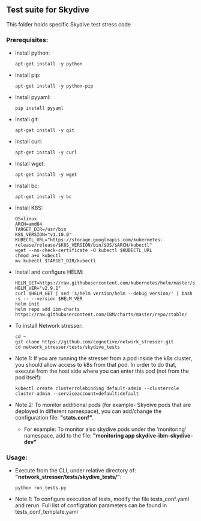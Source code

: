 ## Test suite for Skydive

This folder holds specific Skydive test stress code 

### Prerequisites:
- Install python:
    ````
    apt-get install -y python
    ````
- Install pip:
    ````
    apt-get install -y python-pip
    ````
- Install pyyaml:
    ````
    pip install pyyaml
    ````
- Install git:
    ````
    apt-get install -y git
    ````
- Install curl:
    ````
    apt-get install -y curl
    ````
- Install wget:
    ````
    apt-get install -y wget
    ````
- Install bc:
    ````
    apt-get install -y bc
    ````
- Install K8S:
    ````
    OS=linux
    ARCH=amd64
    TARGET_DIR=/usr/bin
    K8S_VERSION="v1.10.0"
    KUBECTL_URL="https://storage.googleapis.com/kubernetes-release/release/$K8S_VERSION/bin/$OS/$ARCH/kubectl"
    wget --no-check-certificate -O kubectl $KUBECTL_URL
    chmod a+x kubectl
    mv kubectl $TARGET_DIR/kubectl
    ````
- Install and configure HELM:
    ````
    HELM_GET=https://raw.githubusercontent.com/kubernetes/helm/master/scripts/get
    HELM_VER="v2.9.1"
    curl $HELM_GET | sed 's/helm version/helm --debug version/' | bash -s -- --version $HELM_VER
    helm init
    helm repo add ibm-charts https://raw.githubusercontent.com/IBM/charts/master/repo/stable/
    ````
    
- To install Network stresser:
    ````
    cd ~
    git clone https://github.com/cognetive/network_stresser.git
    cd network_stresser/tests/skydive_tests
    ````

- Note 1: 
If you are running the stresser from a pod inside the k8s cluster, you should allow access to k8s from that pod.
In order to do that, execute from the host side where you can enter this pod (not from the pod itself):
    ````
    kubectl create clusterrolebinding default-admin --clusterrole cluster-admin --serviceaccount=default:default
    ````

- Note 2: 
To monitor additional pods (for example- Skydive pods that are deployed in different namespace), you can add/change the configuration file: **"stats.conf"**. 
  - For example:
  To monitor also skydive pods under the 'monitoring' namespace, add to the file:
  **"monitoring app skydive-ibm-skydive-dev"**

### Usage:
- Execute from the CLI, under relative directory of: **"network_stresser/tests/skydive_tests/"**:
    ````
    python run_tests.py
    ````

- Note 1: 
To configure execution of tests, modify the file tests_conf.yaml and rerun. Full list of configration parameters can be found in  tests_conf_template.yaml
